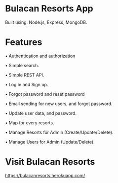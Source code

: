 # Bulacan Resorts App

Built using: Node.js, Express, MongoDB.

# Features

• Authentication and authorization

• Simple search.

• Simple REST API.

• Log in and Sign up.

• Forgot password and reset password

• Email sending for new users, and forgot password.

• Update user data, and password.

• Map for every resorts.

• Manage Resorts for Admin (Create/Update/Delete).

• Manage Users for Admin (Update/Delete).

# Visit Bulacan Resorts

https://bulacanresorts.herokuapp.com/
